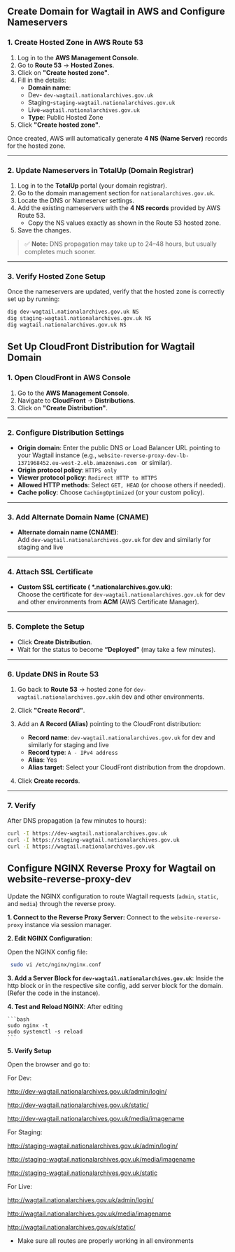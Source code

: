 ## Create Domain for Wagtail in AWS and Configure Nameservers

### 1. Create Hosted Zone in AWS Route 53

1. Log in to the **AWS Management Console**.
2. Go to **Route 53** → **Hosted Zones**.
3. Click on **"Create hosted zone"**.
4. Fill in the details:
   - **Domain name**: 
   * Dev- `dev-wagtail.nationalarchives.gov.uk`
   * Staging-`staging-wagtail.nationalarchives.gov.uk`
   * Live-`wagtail.nationalarchives.gov.uk`
   - **Type**: Public Hosted Zone
5. Click **"Create hosted zone"**.

Once created, AWS will automatically generate **4 NS (Name Server)** records for the hosted zone.

---

### 2. Update Nameservers in TotalUp (Domain Registrar)

1. Log in to the **TotalUp** portal (your domain registrar).
2. Go to the domain management section for `nationalarchives.gov.uk`.
3. Locate the DNS or Nameserver settings.
4. Add the existing nameservers with the **4 NS records** provided by AWS Route 53.
   - Copy the NS values exactly as shown in the Route 53 hosted zone.
5. Save the changes.

> ✅ **Note:** DNS propagation may take up to 24–48 hours, but usually completes much sooner.

---

### 3. Verify Hosted Zone Setup

Once the nameservers are updated, verify that the hosted zone is correctly set up by running:

```bash
dig dev-wagtail.nationalarchives.gov.uk NS
dig staging-wagtail.nationalarchives.gov.uk NS
dig wagtail.nationalarchives.gov.uk NS
```

## Set Up CloudFront Distribution for Wagtail Domain

### 1. Open CloudFront in AWS Console

1. Go to the **AWS Management Console**.
2. Navigate to **CloudFront** → **Distributions**.
3. Click on **"Create Distribution"**.

---

### 2. Configure Distribution Settings

- **Origin domain**: Enter the public DNS or Load Balancer URL pointing to your Wagtail instance (e.g., `website-reverse-proxy-dev-lb-1371968452.eu-west-2.elb.amazonaws.com
` or similar).
- **Origin protocol policy**: `HTTPS only`
- **Viewer protocol policy**: `Redirect HTTP to HTTPS`
- **Allowed HTTP methods**: Select `GET, HEAD` (or choose others if needed).
- **Cache policy**: Choose `CachingOptimized` (or your custom policy).

---

### 3. Add Alternate Domain Name (CNAME)

- **Alternate domain name (CNAME)**:  
  Add `dev-wagtail.nationalarchives.gov.uk` for dev and similarly for staging and live

---

### 4. Attach SSL Certificate

- **Custom SSL certificate (
*.nationalarchives.gov.uk)**:  
  Choose the certificate for `dev-wagtail.nationalarchives.gov.uk` for dev and other environments from **ACM** (AWS Certificate Manager).
  

---

### 5. Complete the Setup

- Click **Create Distribution**.
- Wait for the status to become **“Deployed”** (may take a few minutes).

---

### 6. Update DNS in Route 53

1. Go back to **Route 53** → hosted zone for `dev-wagtail.nationalarchives.gov.uk`in dev and other environments.
2. Click **"Create Record"**.
3. Add an **A Record (Alias)** pointing to the CloudFront distribution:
   - **Record name**: `dev-wagtail.nationalarchives.gov.uk` for dev and similarly for staging and live
   - **Record type**: `A - IPv4 address`
   - **Alias**: Yes
   - **Alias target**: Select your CloudFront distribution from the dropdown.

4. Click **Create records**.

---

### 7. Verify

After DNS propagation (a few minutes to hours):

```bash
curl -I https://dev-wagtail.nationalarchives.gov.uk
curl -I https://staging-wagtail.nationalarchives.gov.uk
curl -I https://wagtail.nationalarchives.gov.uk
```

## Configure NGINX Reverse Proxy for Wagtail on website-reverse-proxy-dev

Update the NGINX configuration to route Wagtail requests (`admin`, `static`, and `media`) through the reverse proxy.

**1. Connect to the Reverse Proxy Server:**
 Connect to the `website-reverse-proxy` instance via session manager.

**2. Edit NGINX Configuration**: 

  Open the NGINX config file:

   ```bash
    sudo vi /etc/nginx/nginx.conf
   ```
**3. Add a Server Block for `dev-wagtail.nationalarchives.gov.uk`**:
Inside the http block or in the respective site config, add server block for the domain. (Refer the code in the instance).

**4. Test and Reload NGINX**:
After editing

    ```bash
    sudo nginx -t
    sudo systemctl -s reload
    ```

**5. Verify Setup**

Open the browser and go to:

For Dev:

http://dev-wagtail.nationalarchives.gov.uk/admin/login/

http://dev-wagtail.nationalarchives.gov.uk/static/

http://dev-wagtail.nationalarchives.gov.uk/media/imagename

For Staging:

http://staging-wagtail.nationalarchives.gov.uk/admin/login/

http://staging-wagtail.nationalarchives.gov.uk/media/imagename

http://staging-wagtail.nationalarchives.gov.uk/static

For Live:

http://wagtail.nationalarchives.gov.uk/admin/login/

http://wagtail.nationalarchives.gov.uk/media/imagename

http://wagtail.nationalarchives.gov.uk/static/





* Make sure all routes are properly working in all environments
